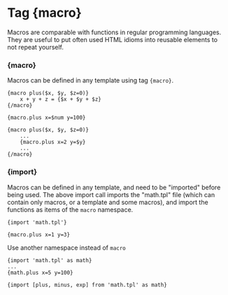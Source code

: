 Tag {macro}
===========

Macros are comparable with functions in regular programming languages.
They are useful to put often used HTML idioms into reusable elements to not repeat yourself.

### {macro}

Macros can be defined in any template using tag `{macro}`.

```smarty
{macro plus($x, $y, $z=0)}
    x + y + z = {$x + $y + $z}
{/macro}
```

```smarty
{macro.plus x=$num y=100}
```

```smarty
{macro plus($x, $y, $z=0)}
    ...
    {macro.plus x=2 y=$y}
    ...
{/macro}
```

### {import}

Macros can be defined in any template, and need to be "imported" before being used.
The above import call imports the "math.tpl" file (which can contain only macros, or a template and some macros),
and import the functions as items of the `macro` namespace.

```smarty
{import 'math.tpl'}

{macro.plus x=1 y=3}
```

Use another namespace instead of `macro`

```smarty
{import 'math.tpl' as math}
...
{math.plus x=5 y=100}
```

```smarty
{import [plus, minus, exp] from 'math.tpl' as math}
```